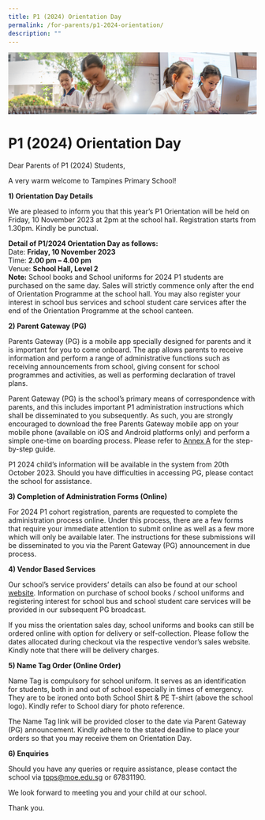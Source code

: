 ```yaml
---
title: P1 (2024) Orientation Day
permalink: /for-parents/p1-2024-orientation/
description: ""
---
```

![](/images/ForParents.jpg)

P1 (2024) Orientation Day
=======================

Dear Parents of P1 (2024) Students,

A very warm welcome to Tampines Primary School!

**1) Orientation Day Details**

We are pleased to inform you that this year’s P1 Orientation will be held on Friday, 10 November 2023 at 2pm at the school hall. Registration starts from 1.30pm. Kindly be punctual. 

**Detail of P1/2024 Orientation Day as follows:**<br>
Date: **Friday, 10 November 2023**<br>
Time: **2.00 pm – 4.00 pm**<br>
Venue: **School Hall, Level 2**<br>
**Note:** School books and School uniforms for 2024 P1 students are purchased on the same day. Sales will strictly commence only after the end of Orientation Programme at the school hall. You may also register your interest in school bus services and school student care services after the end of the Orientation Programme at the school canteen.


**2) Parent Gateway (PG)**

Parents Gateway (PG) is a mobile app specially designed for parents and it is important for you to come onboard. The app allows parents to receive information and perform a range of administrative functions such as receiving announcements from school, giving consent for school programmes and activities, as well as performing declaration of travel plans. 

Parent Gateway (PG)  is the school’s primary means of correspondence with parents, and this includes important P1 administration instructions which shall be disseminated to you subsequently. As such, you are strongly encouraged to download the free Parents Gateway mobile app on your mobile phone (available on iOS and Android platforms only) and perform a simple one-time on boarding process.  Please refer to [Annex A](/files/annex%20a_2024%20one-time%20onboarding.pdf) for the step-by-step guide. 

P1 2024 child’s information will be available in the system from 20th October 2023. Should you have difficulties in accessing PG, please contact the school for assistance.

**3) Completion of Administration Forms (Online)**

For 2024 P1 cohort registration, parents are requested to complete the administration process online. Under this process, there are a few forms that require your immediate attention to submit online as well as a few more which will only be available later.  The instructions for these submissions will be disseminated to you via the Parent Gateway (PG) announcement in due process.

**4) Vendor Based Services** 

Our school’s service providers’ details can also be found at our school [website](https://www.tampinespri.moe.edu.sg/about-us/Service-Providers/Service-Providers/). Information on purchase of school books / school uniforms and registering interest for school bus and school student care services will be provided in our subsequent PG broadcast.

If you miss the orientation sales day, school uniforms and books can still be ordered online with option for delivery or self-collection. Please follow the dates allocated during checkout via the respective vendor’s sales website. Kindly note that there will be delivery charges.

**5) Name Tag Order (Online Order)**

Name Tag is compulsory for school uniform. It serves as an identification for students, both in and out of school especially in times of emergency. They are to be ironed onto both School Shirt &amp; PE T-shirt (above the school logo). Kindly refer to School diary for photo reference.

The Name Tag link will be provided closer to the date via Parent Gateway (PG) announcement. Kindly adhere to the stated deadline to place your orders so that you may receive them on Orientation Day.

**6) Enquiries**

Should you have any queries or require assistance, please contact the school via tpps@moe.edu.sg or 67831190.

We look forward to meeting you and your child at our school.

Thank you.